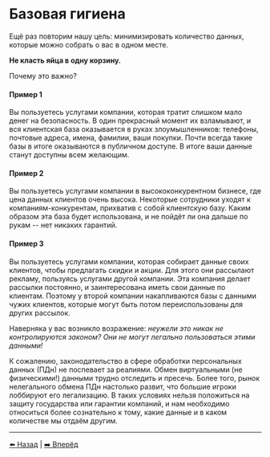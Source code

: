 # Базовая гигиена

Ещё раз повторим нашу цель: минимизировать количество данных, которые можно собрать о вас в одном месте. 

**Не класть яйца в одну корзину.**

Почему это важно?

#### Пример 1
Вы пользуетесь услугами компании, которая тратит слишком мало денег на безопасность.
В один прекрасный момент их взламывают, и вся клиентская база оказывается в руках злоумышленников: телефоны, почтовые адреса, имена, фамилии, ваши покупки.
Почти всегда такие базы в итоге оказываются в публичном доступе. В итоге ваши данные станут доступны всем желающим.

#### Пример 2
Вы пользуетесь услугами компании в высококонкурентном бизнесе, где цена данных клиентов очень высока.
Некоторые сотрудники уходят к компаниям-конкурентам, прихватив с собой клиентскую базу.
Каким образом эта база будет использована, и не пойдёт ли она дальше по рукам -- нет никаких гарантий.

#### Пример 3
Вы пользуетесь услугами компании, которая собирает данные своих клиентов, чтобы предлагать скидки и акции.
Для этого они рассылают рекламу, пользуясь услугами другой компании. Эта компания делает рассылки постоянно, и заинтересована иметь свои данные по клиентам.
Поэтому у второй компании накапливаются базы с данными чужих клиентов, которые могут быть потом переиспользованы для других рассылок.

Наверняка у вас возникло возражение: *неужели это никак не контролируются законом? Они не могут легально пользоваться этими данными!*

К сожалению, законодательство в сфере обработки персональных данных (ПДн) не поспевает за реалиями.
Обмен виртуальными (не физическими!) данными трудно отследить и пресечь. 
Более того, рынок нелегального обмена ПДн настолько развит, что большие игроки лоббируют его легализацию.
В таких условиях нельзя положиться на защиту государства или гарантии компаний, и нам необходимо относиться более сознательно
к тому, какие данные и в каком количестве мы отдаём другим.

---

[⬅️ Назад](./importance.md) | [➡️ Вперёд](./phone.md)
